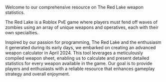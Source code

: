 Welcome to our comprehensive resource on The Red Lake weapon statistics.

The Red Lake is a Roblox PvE game where players must fend off waves of zombies using an array of unique weapons and operatives, each with their own specialties.

Inspired by our passion for programming, The Red Lake and the enthusiasm it generated during its early days, we embarked on creating an advanced weapon calculator in April 2024. This tool leverages a meticulously compiled weapon sheet, enabling us to calculate and present detailed statistics for every weapon available in the game. Our goal is to provide players and enthusiasts with a reliable resource that enhances gameplay strategy and overall enjoyment.
